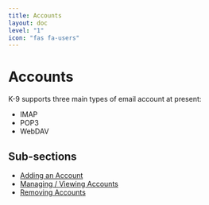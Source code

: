 ```yaml
---
title: Accounts
layout: doc
level: "1"
icon: "fas fa-users"
---
```


# Accounts

K-9 supports three main types of email account at present:

* IMAP
* POP3
* WebDAV

## Sub-sections

* [Adding an Account](/documentation/accounts/add)
* [Managing / Viewing Accounts](/documentation/accounts/view)
* [Removing Accounts](/documentation/accounts/remove)
